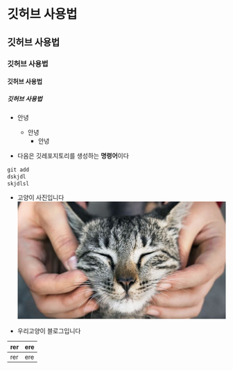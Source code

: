 # 깃허브 사용법
## 깃허브 사용법
### 깃허브 사용법
#### 깃허브 사용법
##### 깃허브 사용법
- 안녕
    - 안녕
        - 안녕

- 다음은 깃레포지토리를 생성하는 **명령어**이다 
```
git add
dskjdl
skjdlsl
``` 

- 고양이 사진입니다
![고양이 사진](image/cat.png)

- 우리고양이 블로그입니다
[]()

|rer|ere|
|---|---|
|rer|ere|
